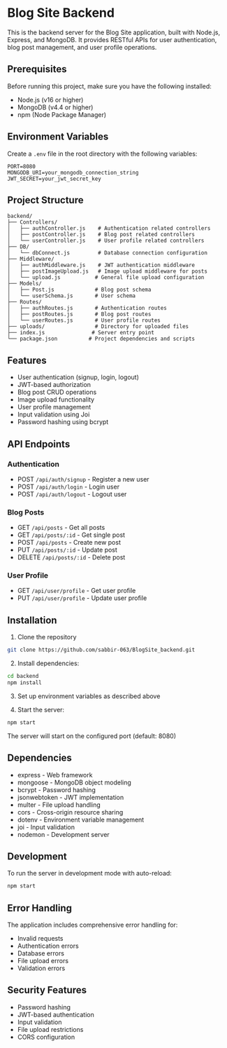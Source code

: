# Blog Site Backend

This is the backend server for the Blog Site application, built with Node.js, Express, and MongoDB. It provides RESTful APIs for user authentication, blog post management, and user profile operations.

## Prerequisites

Before running this project, make sure you have the following installed:
- Node.js (v16 or higher)
- MongoDB (v4.4 or higher)
- npm (Node Package Manager)

## Environment Variables

Create a `.env` file in the root directory with the following variables:
```env
PORT=8080
MONGODB_URI=your_mongodb_connection_string
JWT_SECRET=your_jwt_secret_key
```

## Project Structure

```
backend/
├── Controllers/
│   ├── authController.js    # Authentication related controllers
│   ├── postController.js    # Blog post related controllers
│   └── userController.js    # User profile related controllers
├── DB/
│   └── dbConnect.js         # Database connection configuration
├── Middleware/
│   ├── authMiddleware.js    # JWT authentication middleware
│   ├── postImageUpload.js   # Image upload middleware for posts
│   └── upload.js           # General file upload configuration
├── Models/
│   ├── Post.js             # Blog post schema
│   └── userSchema.js       # User schema
├── Routes/
│   ├── authRoutes.js       # Authentication routes
│   ├── postRoutes.js       # Blog post routes
│   └── userRoutes.js       # User profile routes
├── uploads/                # Directory for uploaded files
├── index.js               # Server entry point
└── package.json          # Project dependencies and scripts
```

## Features

- User authentication (signup, login, logout)
- JWT-based authorization
- Blog post CRUD operations
- Image upload functionality
- User profile management
- Input validation using Joi
- Password hashing using bcrypt

## API Endpoints

### Authentication
- POST `/api/auth/signup` - Register a new user
- POST `/api/auth/login` - Login user
- POST `/api/auth/logout` - Logout user

### Blog Posts
- GET `/api/posts` - Get all posts
- GET `/api/posts/:id` - Get single post
- POST `/api/posts` - Create new post
- PUT `/api/posts/:id` - Update post
- DELETE `/api/posts/:id` - Delete post

### User Profile
- GET `/api/user/profile` - Get user profile
- PUT `/api/user/profile` - Update user profile

## Installation

1. Clone the repository
```bash
git clone https://github.com/sabbir-063/BlogSite_backend.git
```

2. Install dependencies:
```bash
cd backend
npm install
```

3. Set up environment variables as described above

4. Start the server:
```bash
npm start
```

The server will start on the configured port (default: 8080)

## Dependencies

- express - Web framework
- mongoose - MongoDB object modeling
- bcrypt - Password hashing
- jsonwebtoken - JWT implementation
- multer - File upload handling
- cors - Cross-origin resource sharing
- dotenv - Environment variable management
- joi - Input validation
- nodemon - Development server

## Development

To run the server in development mode with auto-reload:
```bash
npm start
```

## Error Handling

The application includes comprehensive error handling for:
- Invalid requests
- Authentication errors
- Database errors
- File upload errors
- Validation errors

## Security Features

- Password hashing
- JWT-based authentication
- Input validation
- File upload restrictions
- CORS configuration
